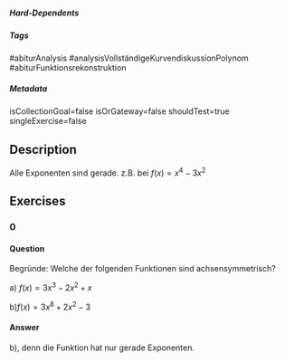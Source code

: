 ##### Hard-Dependents
##### Tags
#abiturAnalysis
#analysisVollständigeKurvendiskussionPolynom
#abiturFunktionsrekonstruktion 
##### Metadata
isCollectionGoal=false
isOrGateway=false
shouldTest=true
singleExercise=false
## Description
Alle Exponenten sind gerade. z.B. bei  $f(x)=x^4-3x^2$ 
## Exercises
### 0
#### Question
Begründe:
Welche der folgenden Funktionen sind achsensymmetrisch?

a) $f(x)=3x^3-2x^2+x$ 

 b)$f(x)=3x^8+2x^2-3$
#### Answer
b), denn die Funktion hat nur gerade Exponenten.
